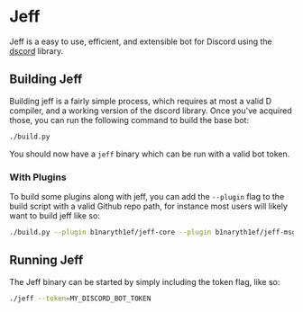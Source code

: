 # Jeff
Jeff is a easy to use, efficient, and extensible bot for Discord using the [dscord](https://github.com/b1naryth1ef/dscord) library.

## Building Jeff
Building jeff is a fairly simple process, which requires at most a valid D compiler, and a working version of the dscord library. Once you've acquired those, you can run the following command to build the base bot:

```sh
./build.py
```

You should now have a `jeff` binary which can be run with a valid bot token.

### With Plugins
To build some plugins along with jeff, you can add the `--plugin` flag to the build script with a valid Github repo path, for instance most users will likely want to build jeff like so:

```sh
./build.py --plugin b1naryth1ef/jeff-core --plugin b1naryth1ef/jeff-msglog --plugin b1naryth1ef/jeff-mod
```

## Running Jeff
The Jeff binary can be started by simply including the token flag, like so:

```sh
./jeff --token=MY_DISCORD_BOT_TOKEN
```

